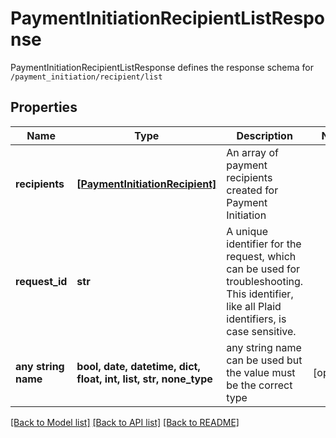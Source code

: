 # PaymentInitiationRecipientListResponse

PaymentInitiationRecipientListResponse defines the response schema for `/payment_initiation/recipient/list`

## Properties
Name | Type | Description | Notes
------------ | ------------- | ------------- | -------------
**recipients** | [**[PaymentInitiationRecipient]**](PaymentInitiationRecipient.md) | An array of payment recipients created for Payment Initiation | 
**request_id** | **str** | A unique identifier for the request, which can be used for troubleshooting. This identifier, like all Plaid identifiers, is case sensitive. | 
**any string name** | **bool, date, datetime, dict, float, int, list, str, none_type** | any string name can be used but the value must be the correct type | [optional]

[[Back to Model list]](../README.md#documentation-for-models) [[Back to API list]](../README.md#documentation-for-api-endpoints) [[Back to README]](../README.md)


